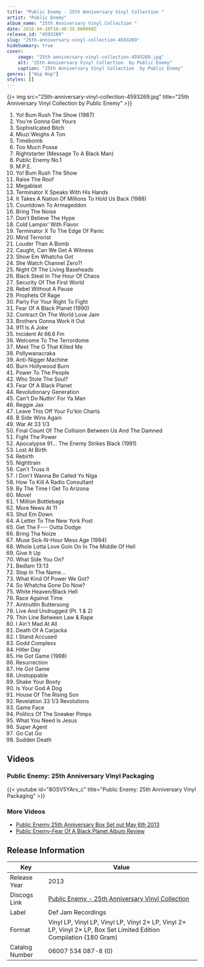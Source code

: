 ```yaml
---
title: "Public Enemy - 25th Anniversary Vinyl Collection "
artist: "Public Enemy"
album_name: "25th Anniversary Vinyl Collection "
date: 2016-04-28T16:40:39.000000Z
release_id: "4593269"
slug: "25th-anniversary-vinyl-collection-4593269"
hideSummary: true
cover:
    image: "25th-anniversary-vinyl-collection-4593269.jpg"
    alt: "25th Anniversary Vinyl Collection  by Public Enemy"
    caption: "25th Anniversary Vinyl Collection  by Public Enemy"
genres: ["Hip Hop"]
styles: []
---
```


{{< img src="25th-anniversary-vinyl-collection-4593269.jpg" title="25th Anniversary Vinyl Collection  by Public Enemy" >}}

<!-- section break -->

1. Yo! Bum Rush The Show (1987)
2. You're Gonna Get Yours
3. Sophisticated Bitch
4. Miuzi Weighs A Ton
5. Timebomb
6. Too Much Posse
7. Rightstarter (Message To A Black Man)
8. Public Enemy No.1
9. M.P.E.
10. Yo! Bum Rush The Show
11. Raise The Roof
12. Megablast
13. Terminator X Speaks With His Hands
14. It Takes A Nation Of Millions To Hold Us Back (1988)
15. Countdown To Armageddon
16. Bring The Noise
17. Don't Believe The Hype
18. Cold Lampin' With Flavor
19. Terminator X To The Edge Of Panic
20. Mind Terrorist
21. Louder Than A Bomb
22. Caught, Can We Get A Witness
23. Show Em Whatcha Got
24. She Watch Channel Zero?!
25. Night Of The Living Baseheads
26. Black Steel In The Hour Of Chaos
27. Security Of The First World
28. Rebel Without A Pause
29. Prophets Of Rage
30. Party For Your Right To Fight
31. Fear Of A Black Planet (1990)
32. Contract On The World Love Jam
33. Brothers Gonna Work It Out
34. 911 Is A Joke
35. Incident At 66.6 Fm
36. Welcome To The Terrordome
37. Meet The G That Killed Me
38. Pollywanacraka
39. Anti-Nigger Machine
40. Burn Hollywood Burn
41. Power To The People
42. Who Stole The Soul?
43. Fear Of A Black Planet
44. Revolutionary Generation
45. Can't Do Nuttin' For Ya Man
46. Reggie Jax
47. Leave This Off Your Fu'kin Charts
48. B Side Wins Again
49. War At 33 1/3
50. Final Count Of The Collision Between Us And The Damned
51. Fight The Power
52. Apocalypse 91... The Enemy Strikes Black (1991)
53. Lost At Birth
54. Rebirth
55. Nighttrain
56. Can't Truss It
57. I Don't Wanna Be Called Yo Niga
58. How To Kill A Radio Consultant
59. By The Time I Get To Arizona
60. Move!
61. 1 Million Bottlebags
62. More News At 11
63. Shut Em Down
64. A Letter To The New York Post
65. Get The F--- Outta Dodge
66. Bring Tha Noize
67. Muse Sick-N-Hour Mess Age (1994)
68. Whole Lotta Love Goin On In The Middle Of Hell
69. Give It Up
70. What Side You On?
71. Bedlam 13:13
72. Stop In The Name...
73. What Kind Of Power We Got?
74. So Whatcha Gone Do Now?
75. White Heaven/Black Hell
76. Race Against Time
77. Aintnuttin Buttersong
78. Live And Undrugged (Pt. 1 & 2)
79. Thin Line Between Law & Rape
80. I Ain't Mad At All
81. Death Of A Carjacka
82. I Stand Accused
83. Godd Complexx
84. Hitler Day
85. He Got Game (1998)
86. Resurrection
87. He Got Game
88. Unstoppable
89. Shake Your Booty
90. Is Your God A Dog
91. House Of The Rising Son
92. Revelation 33 1/3 Revolutions
93. Game Face
94. Politics Of The Sneaker Pimps
95. What You Need Is Jesus
96. Super Agent
97. Go Cat Go
98. Sudden Death

<!-- section break -->




## Videos
### Public Enemy: 25th Anniversary Vinyl Packaging
{{< youtube id="8OSV5YArx_c" title="Public Enemy: 25th Anniversary Vinyl Packaging" >}}<br>

### More Videos

- [Public Enemy 25th Anniversary Box Set out May 6th 2013](https://www.youtube.com/watch?v=qIMs1YfI9XU)
- [Public Enemy-Fear Of A Black Planet Album Review](https://www.youtube.com/watch?v=9rqg7OrJlG8)


## Release Information
|  Key           | Value                                                |
| ---------------| ---------------------------------------------------- |
| Release Year   | 2013                                   |
| Discogs Link   | [Public Enemy - 25th Anniversary Vinyl Collection ](https://www.discogs.com/release/4593269-Public-Enemy-25th-Anniversary-Vinyl-Collection-) |
| Label          | Def Jam Recordings |
| Format         | Vinyl LP, Vinyl LP, Vinyl LP, Vinyl 2× LP, Vinyl 2× LP, Vinyl 2× LP, Box Set Limited Edition Compilation (180 Gram) |
| Catalog Number | 06007 534 087-8 (0) |
